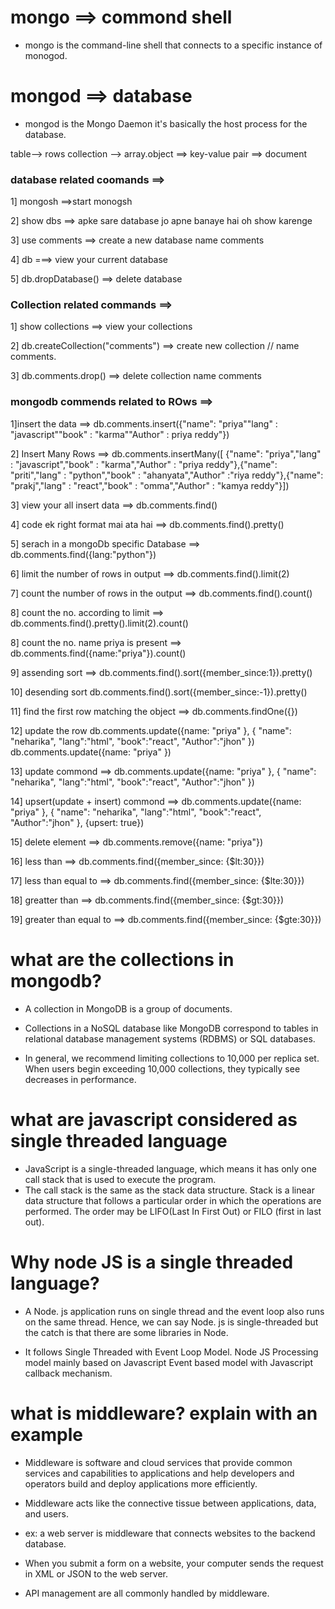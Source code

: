 # mongo ==> commond shell
- mongo is the command-line shell that connects to a specific instance of monogod.

# mongod ==> database
- mongod is the Mongo Daemon it's basically the host process for the database.


table--> rows
collection -->
array.object ==> key-value pair ==> document 

### database related coomands ==>

1] mongosh  ==>start monogsh

2] show dbs  ==> apke sare database jo apne banaye hai oh show karenge 

3] use comments ==> create a new database name comments

4] db ===> view your current database

5] db.dropDatabase() ==> delete database 

### Collection related commands  ==>

1] show collections ==> view your collections

2] db.createCollection("comments") ==> create new collection // name comments.

3] db.comments.drop()   ==> delete collection name comments 

### mongodb commends related to ROws ==>

1]insert the data ==>
 db.comments.insert({"name": "priya""lang" : "javascript""book" : "karma""Author" : priya reddy"})

2] Insert Many Rows ==>
 db.comments.insertMany([
    {"name": "priya","lang" : "javascript","book" : "karma","Author" : "priya reddy"},{"name": "priti","lang" : "python","book" : "ahanyata","Author" :"riya reddy"},{"name": "prakj","lang" : "react","book" : "omma","Author" : "kamya reddy"}])

3] view your all insert data ==>
 db.comments.find() 

4] code ek right format mai ata hai  ==> 
db.comments.find().pretty()


5] serach in a  mongoDb specific Database ==>
db.comments.find({lang:"python"})

6] limit the number of rows in output ==>
db.comments.find().limit(2)

7] count the number of rows in the output ==>
db.comments.find().count()

8] count the no. according to limit ==>
db.comments.find().pretty().limit(2).count()

8] count the no. name priya is present ==>
db.comments.find({name:"priya"}).count()

9] assending sort ==>
db.comments.find().sort({member_since:1}).pretty()

10]  desending sort 
db.comments.find().sort({member_since:-1}).pretty()

11] find the first row matching the object  ==>
db.comments.findOne({})

12] update the row 
 db.comments.update({name: "priya" },
  {
    "name": "neharika",
    "lang":"html",
    "book":"react",
    "Author":"jhon"
    })
db.comments.update({name: "priya" })

 13] update commond ==>
 db.comments.update({name: "priya" },
  {
   "name": "neharika",
    "lang":"html",
    "book":"react",
    "Author":"jhon"
    })

14] upsert(update + insert) commond ==>
db.comments.update({name: "priya" },
  {
    "name": "neharika",
    "lang":"html",
    "book":"react",
    "Author":"jhon"
    }, {upsert: true})

15] delete element ==>
    db.comments.remove({name: "priya"})


16] less than ==>
db.comments.find({member_since: {$lt:30}})

17] less than equal to ==>
db.comments.find({member_since: {$lte:30}})

18] greatter than ==>
db.comments.find({member_since: {$gt:30}})

19] greater than equal to ==>
db.comments.find({member_since: {$gte:30}})

 

# what are the collections in mongodb?

- A collection in MongoDB is a group of documents.

- Collections in a NoSQL database like MongoDB correspond to tables in relational database management systems (RDBMS) or SQL databases.

- In general, we recommend limiting collections to 10,000 per replica set. When users begin exceeding 10,000 collections, they typically see decreases in performance.

#  what are javascript considered as single threaded language

- JavaScript is a single-threaded language, which means it has only one call stack that is used to execute the program.
- The call stack is the same as the stack data structure. Stack is a linear data structure that follows a particular order in which the operations are performed. The order may be LIFO(Last In First Out) or FILO (first in last out).

# Why node JS is a single threaded language?

- A Node. js application runs on single thread and the event loop also runs on the same thread. Hence, we can say Node. js is single-threaded but the catch is that there are some libraries in Node.

- It follows Single Threaded with Event Loop Model. Node JS Processing model mainly based on Javascript Event based model with Javascript callback mechanism.

# what is middleware? explain with an example
- Middleware is software and cloud services that provide common services and capabilities to applications and help developers and operators build and deploy applications more efficiently.

-  Middleware acts like the connective tissue between applications, data, and users.

- ex: a web server is middleware that connects websites to the backend database. 
- When you submit a form on a website, your computer sends the request in XML or JSON to the web server.

- API management are all commonly handled by middleware. 
